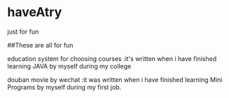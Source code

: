 # haveAtry
just for fun

##These are all for fun

education system  for choosing courses  :it's written when i have finished learning JAVA by myself  during my college

douban movie by wechat :it was written when i have finished learning  Mini Programs by myself during my first job.

